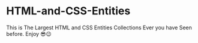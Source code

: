 # HTML-and-CSS-Entities
This is The Largest HTML and CSS Entities Collections Ever you have Seen before. Enjoy 😎😉
